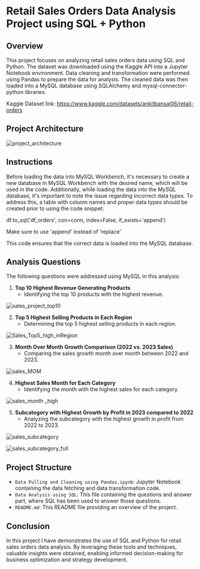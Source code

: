 # Retail Sales Orders Data Analysis Project using SQL + Python

## Overview

This project focuses on analyzing retail sales orders data using SQL and Python. The dataset was downloaded using the Kaggle API into a Jupyter Notebook environment. Data cleaning and transformation were performed using Pandas to prepare the data for analysis. The cleaned data was then loaded into a MySQL database using SQLAlchemy and mysql-connector-python libraries.

Kaggle Dataset link: https://www.kaggle.com/datasets/ankitbansal06/retail-orders

## Project Architecture

![project_architecture](https://github.com/nazhur/Sales_Data_Analysis_using_SQL-Python/assets/125865054/f9e01f62-1797-45dd-b28d-5097b70457c6)

## Instructions

Before loading the data into MySQL Workbench, it's necessary to create a new database in MySQL Workbench with the desired name, which will be used in the code. Additionally, while loading the data into the MySQL database, it's important to note the issue regarding incorrect data types. To address this, a table with column names and proper data types should be created prior to using the code snippet:

df.to_sql('df_orders', con=conn, index=False, if_exists='append')

Make sure to use 'append' instead of 'replace'

This code ensures that the correct data is loaded into the MySQL database.

## Analysis Questions

The following questions were addressed using MySQL in this analysis:

1. **Top 10 Highest Revenue Generating Products**
   - Identifying the top 10 products with the highest revenue.
  
  ![sales_project_top10](https://github.com/nazhur/Sales_Data_Analysis_using_SQL-Python/assets/125865054/cff10dad-74da-4c75-b0ae-47457eca3fb2)

2. **Top 5 Highest Selling Products in Each Region**
   - Determining the top 5 highest selling products in each region.
  
  ![Sales_Top5_high_inRegion](https://github.com/nazhur/Sales_Data_Analysis_using_SQL-Python/assets/125865054/8657f617-05ae-4fd5-adb5-6326fad9e6bf)


3. **Month Over Month Growth Comparison (2022 vs. 2023 Sales)**
   - Comparing the sales growth month over month between 2022 and 2023.

  ![sales_MOM](https://github.com/nazhur/Sales_Data_Analysis_using_SQL-Python/assets/125865054/17ab414e-2808-4809-a8a1-b2338b81a49d)


4. **Highest Sales Month for Each Category**
   - Identifying the month with the highest sales for each category.
  
  ![sales_month _high](https://github.com/nazhur/Sales_Data_Analysis_using_SQL-Python/assets/125865054/4bd06139-8fb0-4fd4-b6b0-cf1dfd03f330)


5. **Subcategory with Highest Growth by Profit in 2023 compared to 2022**
   - Analyzing the subcategory with the highest growth in profit from 2022 to 2023.
  
  ![sales_subcategory](https://github.com/nazhur/Sales_Data_Analysis_using_SQL-Python/assets/125865054/9a81be96-23bf-4371-865f-497bd7f168a1)

  ![sales_subcategory_full](https://github.com/nazhur/Sales_Data_Analysis_using_SQL-Python/assets/125865054/f5f78428-64d6-48c3-8df8-ca4d8ce2900c)


## Project Structure

- `Data Pulling and Cleaning using Pandas.ipynb`: Jupyter Notebook containing the data fetching and data transformation code.
- `Data Analysis using SQL`: This file containing the questions and answer part, where SQL has been used to answer those questions.
- `README.md`: This README file providing an overview of the project.

## Conclusion

In this project I have demonstrates the use of SQL and Python for retail sales orders data analysis. By leveraging these tools and techniques, valuable insights were obtained, enabling informed decision-making for business optimization and strategy development.






